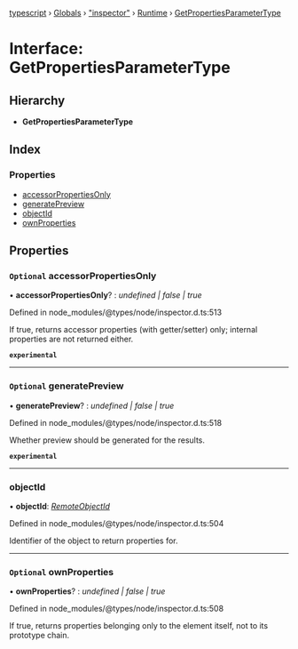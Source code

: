 [typescript](../README.md) › [Globals](../globals.md) › ["inspector"](../modules/_inspector_.md) › [Runtime](../modules/_inspector_.runtime.md) › [GetPropertiesParameterType](_inspector_.runtime.getpropertiesparametertype.md)

# Interface: GetPropertiesParameterType

## Hierarchy

* **GetPropertiesParameterType**

## Index

### Properties

* [accessorPropertiesOnly](_inspector_.runtime.getpropertiesparametertype.md#optional-accessorpropertiesonly)
* [generatePreview](_inspector_.runtime.getpropertiesparametertype.md#optional-generatepreview)
* [objectId](_inspector_.runtime.getpropertiesparametertype.md#objectid)
* [ownProperties](_inspector_.runtime.getpropertiesparametertype.md#optional-ownproperties)

## Properties

### `Optional` accessorPropertiesOnly

• **accessorPropertiesOnly**? : *undefined | false | true*

Defined in node_modules/@types/node/inspector.d.ts:513

If true, returns accessor properties (with getter/setter) only; internal properties are not returned either.

**`experimental`** 

___

### `Optional` generatePreview

• **generatePreview**? : *undefined | false | true*

Defined in node_modules/@types/node/inspector.d.ts:518

Whether preview should be generated for the results.

**`experimental`** 

___

###  objectId

• **objectId**: *[RemoteObjectId](../modules/_inspector_.runtime.md#remoteobjectid)*

Defined in node_modules/@types/node/inspector.d.ts:504

Identifier of the object to return properties for.

___

### `Optional` ownProperties

• **ownProperties**? : *undefined | false | true*

Defined in node_modules/@types/node/inspector.d.ts:508

If true, returns properties belonging only to the element itself, not to its prototype chain.

